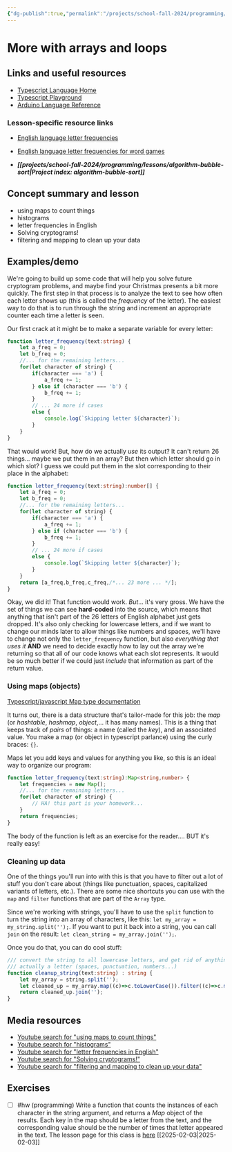 ```yaml
---
{"dg-publish":true,"permalink":"/projects/school-fall-2024/programming/lessons/more-arrays-and-loops/"}
---
```



#  More with arrays and loops

## Links and useful resources

- [Typescript Language Home](https://www.typescriptlang.org/)
- [Typescript Playground](https://www.typescriptlang.org/play/)
- [Arduino Language Reference](https://docs.arduino.cc/language-reference/)


### Lesson-specific resource links

- [English language letter frequencies](https://pi.math.cornell.edu/~mec/2003-2004/cryptography/subs/frequencies.html)
- [English language letter frequencies for word games](https://www3.nd.edu/~busiforc/handouts/cryptography/letterfrequencies.html) 

- ***[[projects/school-fall-2024/programming/lessons/algorithm-bubble-sort\|Project index: algorithm-bubble-sort]]*** 
## Concept summary and lesson


- using maps to count things 
- histograms 
- letter frequencies in English 
- Solving cryptograms! 
- filtering and mapping to clean up your data 

## Examples/demo

We're going to build up some code that will help you solve future cryptogram problems, and maybe find your Christmas presents a bit more quickly. The first step in that process is to analyze the text to see how often each letter shows up (this is called the *frequency* of the letter). The easiest way to do that is to run through the string and increment an appropriate counter each time a letter is seen.

Our first crack at it might be to make a separate variable for every letter:

```typescript
function letter_frequency(text:string) {
    let a_freq = 0;
    let b_freq = 0;
    //... for the remaining letters...
    for(let character of string) {
        if(character === 'a') {
            a_freq += 1;
        } else if (character === 'b') {
            b_freq += 1;
        }
        // ... 24 more if cases
        else {
            console.log(`Skipping letter ${character}`);
        }
    }
}
```

That would work! But, how do we actually *use* its output? It can't return 26 things... maybe we put them in an array? But then which letter should go in which slot? I guess we could put them in the slot corresponding to their place in the alphabet:

```typescript
function letter_frequency(text:string):number[] {
    let a_freq = 0;
    let b_freq = 0;
    //... for the remaining letters...
    for(let character of string) {
        if(character === 'a') {
            a_freq += 1;
        } else if (character === 'b') {
            b_freq += 1;
        }
        // ... 24 more if cases
        else {
            console.log(`Skipping letter ${character}`);
        }
    }
    return [a_freq,b_freq,c_freq,/*... 23 more ... */];
}
```

Okay, we did it! That function would work. *But*... it's very gross. We have the set of things we can see **hard-coded** into the source, which means that anything that isn't part of the 26 letters of English alphabet just gets dropped. It's also only checking for lowercase letters, and if we want to change our minds later to allow things like numbers and spaces, we'll have to change not only the `letter_frequency` function, but also *everything that uses it* **AND** we need to decide exactly how to lay out the array we're returning so that all of our code knows what each slot represents. It would be so much better if we could just *include* that information as part of the return value.

### Using maps (objects)

[Typescript/javascript Map type documentation](https://developer.mozilla.org/en-US/docs/Web/JavaScript/Reference/Global_Objects/Map)

It turns out, there is a data structure that's tailor-made for this job: the *map* (or *hashtable*, *hashmap*, *object*,... it has many names). This is a thing that keeps track of *pairs* of things: a name (called the *key*), and an associated value. You make a map (or object in typescript parlance) using the curly braces: `{}`.

Maps let you add keys and values for anything you like, so this is an ideal way to organize our program:

```typescript
function letter_frequency(text:string):Map<string,number> {
    let frequencies = new Map();
    //... for the remaining letters...
    for(let character of string) {
        // HA! this part is your homework...
    }
    return frequencies;
}
```

The body of the function is left as an exercise for the reader.... BUT it's really easy!

### Cleaning up data

One of the things you'll run into with this is that you have to filter out a lot of stuff you don't care about (things like punctuation, spaces, capitalized variants of letters, etc.). There are some nice shortcuts you can use with the `map` and `filter` functions that are part of the `Array` type.

Since we're working with strings, you'll have to use the `split` function to turn the string into an array of characters, like this: `let my_array = my_string.split('');`. If you want to put it back into a string, you can call `join` on the result: `let clean_string = my_array.join('');`.

Once you do that, you can do cool stuff:

```typescript
/// convert the string to all lowercase letters, and get rid of anything that isn't 
/// actually a letter (spaces, punctuation, numbers...)
function cleanup_string(text:string) : string {
    let my_array = string.split('');
    let cleaned_up = my_array.map((c)=>c.toLowerCase()).filter((c)=>c.match(/[a-z]/));
    return cleaned_up.join('');
}
```

## Media resources

- [Youtube search for "using maps to count things"](https://www.youtube.com/results?search_query=using%20maps%20to%20count%20things) 
- [Youtube search for "histograms"](https://www.youtube.com/results?search_query=histograms) 
- [Youtube search for "letter frequencies in English"](https://www.youtube.com/results?search_query=letter%20frequencies%20in%20English) 
- [Youtube search for "Solving cryptograms!"](https://www.youtube.com/results?search_query=Solving%20cryptograms!) 
- [Youtube search for "filtering and mapping to clean up your data"](https://www.youtube.com/results?search_query=filtering%20and%20mapping%20to%20clean%20up%20your%20data) 

## Exercises

- [ ] #hw (programming) Write a function that counts the instances of each character in the string argument, and returns a *Map* object of the results. Each key in the map should be a letter from the text, and the corresponding value should be the number of times that letter appeared in the text. The lesson page for this class is [here](https://school.ginosterous.com/projects/school-fall-2024/programming/lessons/more-arrays-and-loops) [[2025-02-03\|2025-02-03]]
